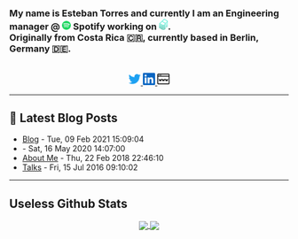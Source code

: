 <!--
<div align="center">
  <img alt="Backstage banner" width="70%" height="20%" src="https://raw.githubusercontent.com/esttorhe/esttorhe/main/static/images/banner.png" /> 
</div>
-->            
<h3>My name is Esteban Torres and currently I am an Engineering manager @ <img alt="Spotify logo" width="16px" src="https://raw.githubusercontent.com/esttorhe/esttorhe/main/static/images/logos/spotify.svg" /> Spotify working on <a href="https://backstage.spotify.com"><img alt="Backstage's Logo" width="16px" src="https://raw.githubusercontent.com/esttorhe/esttorhe/main/static/images/logos/backstage.svg"/></a>.<br/>
Originally from Costa Rica 🇨🇷, currently based in Berlin, Germany 🇩🇪.
</h3>
<br/>

<div align="center">
<a href="https://twitter.com/esttorhe">
  <img alt="Esteban's Twitter" width="22px" src="https://raw.githubusercontent.com/esttorhe/esttorhe/main/static/images/logos/twitter.svg" />
</a>
<a href="https://www.linkedin.com/in/estebantorres">
  <img alt="Esteban Torres' LinkedIn" width="22px" src="https://raw.githubusercontent.com/esttorhe/esttorhe/main/static/images/logos/linkedin.svg" />
</a>
<a href="https://estebantorr.es">
  <img alt="Esteban Torres' Website" width="22px" src="https://raw.githubusercontent.com/esttorhe/esttorhe/main/static/images/icons/website.svg" />
</a>
</div>

---

## 🔖 Latest Blog Posts
<!-- Blogpost starts -->
* [Blog](https://estebantorr.es/blog/) - Tue, 09 Feb 2021 15:09:04 
* [](https://estebantorr.es/cv/) - Sat, 16 May 2020 14:07:00 
* [About Me](https://estebantorr.es/about/) - Thu, 22 Feb 2018 22:46:10 
* [Talks](https://estebantorr.es/talks/) - Fri, 15 Jul 2016 09:10:02 
<!-- Blogpost ends -->

---

## Useless Github Stats

<p align="center">
  <a href="https://github.com/esttorhe/esttorhe">
    <img align="center" src="https://github-readme-stats-eight-theta.vercel.app/api?username=esttorhe&show_icons=true&theme=algolia&include_all_commits=true&count_private=true" />
    <img align="center" src="https://github-readme-stats-eight-theta.vercel.app/api/top-langs/?username=esttorhe&layout=compact&theme=algolia&count_private=true&hide=c,c%2B%2B" />
  </a>
</p>

